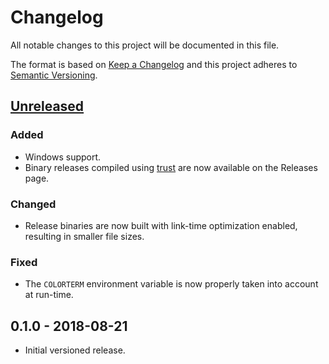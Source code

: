# Changelog

All notable changes to this project will be documented in this file.

The format is based on [Keep a Changelog](http://keepachangelog.com/en/1.0.0/)
and this project adheres to [Semantic Versioning](http://semver.org/spec/v2.0.0.html).

## [Unreleased]

### Added

- Windows support.
- Binary releases compiled using [trust](https://github.com/japaric/trust)
  are now available on the Releases page.

### Changed

- Release binaries are now built with link-time optimization enabled,
  resulting in smaller file sizes.

### Fixed

- The `COLORTERM` environment variable is now properly taken into account
  at run-time.

## 0.1.0 - 2018-08-21

- Initial versioned release.

[Unreleased]: https://github.com/Calinou/lagraph/compare/v0.1.0...HEAD
